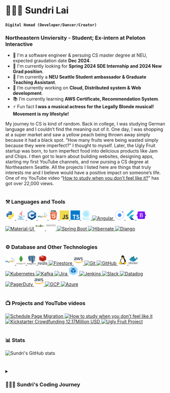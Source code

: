 # 👩🏻‍🎨 Sundri Lai

**`Digital Nomad (Developer/Dancer/Creator)`**

<h3 align="left">Northeastern Unviersity - Student; Ex-intern at Peloton Interactive </h3>
  
- 🚀 I'm a software engineer & persuing CS master degree at NEU, expected graudation date **Dec 2024**.
- 💼 I'm currently looking for **Spring 2024 SDE Internship and 2024 New Grad position**.
- 💼 I'm currently a **NEU Seattle Student ambassador & Graduate Teaching Assistant**.
- 🔭 I’m currently working on **Cloud, Distributed system & Web development**.
- 📚 I’m currently learning **AWS Certificate, Recommendation System**.
- ⚡ Fun fact **I was a musical actress for the Legally Blonde musical! Movement is my lifestyle!**

My journey to CS is kind of random. Back in college, I was studying German language and I couldn’t find the meaning out of it. One day, I was shopping at a super market and saw a yellow peach being thrown away simply because it had a black spot. “How many fruits were being wasted simply because they were imperfect?” I thought to myself. Later, the Ugly Fruit startup was born, to turn imperfect food into delicious products like Jam and Chips. I then got to learn about building websites, designing apps, starting my first YouTube channels, and now pursing a CS degree at Northeastern Seattle. All the projects I listed here are things that truly interests me and I believe would have a positive impact on someone’s life. One of my YouTube video “[How to study when you don't feel like it?](https://www.youtube.com/channel/UCkK055sGHKk)” has got over 22,000 views. 

#

### ⚒️  Languages and Tools
<p align="left">
  <a href="https://www.python.org" target="_blank" rel="noreferrer"> <img src="https://raw.githubusercontent.com/devicons/devicon/master/icons/python/python-original.svg" alt="Python" width="30" height="30"/> </a>
  <a href="https://www.java.com" target="_blank" rel="noreferrer"> <img src="https://raw.githubusercontent.com/devicons/devicon/master/icons/java/java-original.svg" alt="Java" width="30" height="30"/> </a>
  <a href="https://en.wikipedia.org/wiki/C%2B%2B" target="_blank" rel="noreferrer"> <img src="https://raw.githubusercontent.com/devicons/devicon/master/icons/cplusplus/cplusplus-original.svg" alt="C/C++" width="30" height="30"/> </a>
  <a href="https://en.wikipedia.org/wiki/SQL" target="_blank" rel="noreferrer"> <img src="https://raw.githubusercontent.com/devicons/devicon/master/icons/mysql/mysql-original-wordmark.svg" alt="SQL" width="30" height="30"/> </a>
  <a href="https://developer.mozilla.org/en-US/docs/Web/HTML" target="_blank" rel="noreferrer"> <img src="https://raw.githubusercontent.com/devicons/devicon/master/icons/html5/html5-original-wordmark.svg" alt="HTML/CSS" width="30" height="30"/> </a>
  <a href="https://developer.mozilla.org/en-US/docs/Web/JavaScript" target="_blank" rel="noreferrer"> <img src="https://raw.githubusercontent.com/devicons/devicon/master/icons/javascript/javascript-original.svg" alt="JavaScript" width="30" height="30"/> </a>
  <a href="https://www.typescriptlang.org/" target="_blank" rel="noreferrer"> <img src="https://raw.githubusercontent.com/devicons/devicon/master/icons/typescript/typescript-original.svg" alt="TypeScript" width="30" height="30"/> </a>
  <a href="https://reactjs.org/" target="_blank" rel="noreferrer">
    <img src="https://raw.githubusercontent.com/devicons/devicon/master/icons/react/react-original-wordmark.svg" alt="React" width="30" height="30"/>
  </a>
  <a href="https://angular.io" target="_blank" rel="noreferrer">
    <img src="https://angular.io/assets/images/logos/angular/angular.svg" alt="Angular" width="30" height="30"/>
  </a>
  <a href="https://ionicframework.com/" target="_blank" rel="noreferrer">
    <img src="https://raw.githubusercontent.com/devicons/devicon/master/icons/ionic/ionic-original.svg" alt="Ionic" width="30" height="30"/>
  </a>
  <a href="https://flutter.dev/" target="_blank" rel="noreferrer">
    <img src="https://raw.githubusercontent.com/devicons/devicon/master/icons/flutter/flutter-original.svg" alt="Flutter" width="30" height="30"/>
  </a>
  <a href="https://getbootstrap.com/" target="_blank" rel="noreferrer">
    <img src="https://raw.githubusercontent.com/devicons/devicon/master/icons/bootstrap/bootstrap-original.svg" alt="Bootstrap" width="30" height="30"/>
  </a>
  <a href="https://material-ui.com/" target="_blank" rel="noreferrer">
    <img src="https://material-ui.com/static/logo.png" alt="Material-UI" width="30" height="30"/>
  </a>
  <a href="https://nodejs.org" target="_blank" rel="noreferrer">
    <img src="https://raw.githubusercontent.com/devicons/devicon/master/icons/nodejs/nodejs-original-wordmark.svg" alt="Node.js" width="30" height="30"/>
  </a>
  <a href="https://expressjs.com" target="_blank" rel="noreferrer">
    <img src="https://raw.githubusercontent.com/devicons/devicon/master/icons/express/express-original-wordmark.svg" alt="Express" width="30" height="30"/>
  </a>
  <a href="https://spring.io/projects/spring-boot" target="_blank" rel="noreferrer">
    <img src="https://www.vectorlogo.zone/logos/springio/springio-icon.svg" alt="Spring Boot" width="30" height="30"/>
  </a>
  <a href="https://hibernate.org/" target="_blank" rel="noreferrer">
    <img src="https://hibernate.org/images/hibernate-logo.svg" alt="Hibernate" width="30" height="30"/>
  </a>
  <a href="https://www.djangoproject.com/" target="_blank" rel="noreferrer">
    <img src="https://cdn.worldvectorlogo.com/logos/django.svg" alt="Django" width="30" height="30"/>
  </a>
</p>

#
### ⚙️  Database and Other Technologies
<p align="left">
  <!-- Database -->
  <a href="https://www.mysql.com/" target="_blank" rel="noreferrer">
    <img src="https://raw.githubusercontent.com/devicons/devicon/master/icons/mysql/mysql-original-wordmark.svg" alt="MySQL" width="30" height="30"/>
  </a>
  <a href="https://www.mongodb.com/" target="_blank" rel="noreferrer">
    <img src="https://raw.githubusercontent.com/devicons/devicon/master/icons/mongodb/mongodb-original-wordmark.svg" alt="MongoDB" width="30" height="30"/>
  </a>
  <a href="https://www.postgresql.org" target="_blank" rel="noreferrer">
    <img src="https://raw.githubusercontent.com/devicons/devicon/master/icons/postgresql/postgresql-original-wordmark.svg" alt="PostgreSQL" width="30" height="30"/>
  </a>
  <a href="https://redis.io" target="_blank" rel="noreferrer">
    <img src="https://raw.githubusercontent.com/devicons/devicon/master/icons/redis/redis-original-wordmark.svg" alt="Redis" width="30" height="30"/>
  </a>
  <a href="https://firebase.google.com/" target="_blank" rel="noreferrer">
    <img src="https://www.vectorlogo.zone/logos/firebase/firebase-icon.svg" alt="Firestore" width="30" height="30"/>
  </a>
  <a href="https://aws.amazon.com/dynamodb/" target="_blank" rel="noreferrer">
    <img src="https://raw.githubusercontent.com/devicons/devicon/master/icons/amazonwebservices/amazonwebservices-original-wordmark.svg" alt="DynamoDB" width="30" height="30"/>
  </a>
  <!-- Other Technologies -->
  <a href="https://git-scm.com/" target="_blank" rel="noreferrer">
    <img src="https://www.vectorlogo.zone/logos/git-scm/git-scm-icon.svg" alt="Git" width="30" height="30"/>
  </a>
  <a href="https://github.com/" target="_blank" rel="noreferrer">
    <img src="https://github.githubassets.com/images/modules/logos_page/GitHub-Mark.png" alt="GitHub" width="30" height="30"/>
  </a>
  <a href="https://www.linux.org/" target="_blank" rel="noreferrer">
    <img src="https://raw.githubusercontent.com/devicons/devicon/master/icons/linux/linux-original.svg" alt="Linux" width="30" height="30"/>
  </a>
  <a href="https://www.docker.com/" target="_blank" rel="noreferrer">
    <img src="https://raw.githubusercontent.com/devicons/devicon/master/icons/docker/docker-original-wordmark.svg" alt="Docker" width="30" height="30"/>
  </a>
  <a href="https://kubernetes.io" target="_blank" rel="noreferrer">
    <img src="https://www.vectorlogo.zone/logos/kubernetes/kubernetes-icon.svg" alt="Kubernetes" width="30" height="30"/>
  </a>
  <a href="https://kafka.apache.org/" target="_blank" rel="noreferrer">
    <img src="https://www.vectorlogo.zone/logos/apache_kafka/apache_kafka-icon.svg" alt="Kafka" width="30" height="30"/>
  </a>
  <a href="https://www.atlassian.com/software/jira" target="_blank" rel="noreferrer">
    <img src="https://wac-cdn.atlassian.com/assets/img/favicons/atlassian/favicon.png" alt="Jira" width="30" height="30"/>
  </a>
  <a href="https://webpack.js.org/" target="_blank" rel="noreferrer">
    <img src="https://raw.githubusercontent.com/devicons/devicon/master/icons/webpack/webpack-original.svg" alt="Webpack" width="30" height="30"/>
  </a>
  <a href="https://www.jenkins.io" target="_blank" rel="noreferrer">
    <img src="https://www.vectorlogo.zone/logos/jenkins/jenkins-icon.svg" alt="Jenkins" width="30" height="30"/>
  </a>
  <a href="https://slack.com/" target="_blank" rel="noreferrer">
    <img src="https://a.slack-edge.com/80588/marketing/img/meta/favicon-32.png" alt="Slack" width="30" height="30"/>
  </a>
<a href="https://www.datadoghq.com/" target="_blank" rel="noreferrer">
  <img src="https://upload.wikimedia.org/wikipedia/en/thumb/7/7e/Datadog_logo.svg/1200px-Datadog_logo.svg.png" alt="Datadog" width="30" height="30"/>
</a>
<a href="https://www.pagerduty.com/" target="_blank" rel="noreferrer">
  <img src="https://seeklogo.com/images/P/pagerduty-logo-5D4CB81758-seeklogo.com.png" alt="PagerDuty" width="30" height="30"/>
</a>

  <!-- AWS (Amazon Web Services) -->
<a href="https://aws.amazon.com/" target="_blank" rel="noreferrer">
  <img src="https://raw.githubusercontent.com/devicons/devicon/master/icons/amazonwebservices/amazonwebservices-original-wordmark.svg" alt="AWS" width="30" height="30"/>
</a>

<!-- GCP (Google Cloud Platform) -->
<a href="https://cloud.google.com/" target="_blank" rel="noreferrer">
  <img src="https://www.vectorlogo.zone/logos/google_cloud/google_cloud-icon.svg" alt="GCP" width="30" height="30"/>
</a>

<!-- Azure (Microsoft Azure) -->
<a href="https://azure.microsoft.com/" target="_blank" rel="noreferrer">
  <img src="https://azure.microsoft.com/svghandler/cloud/build/20191104.2/Azure/Logo/dark/Azure-Logo.png" alt="Azure" width="30" height="30"/>
</a>
</p>


#
### 📺 Projects and YouTube videos


<!-- BEGIN YOUTUBE-CARDS -->

<a href="https://online.fliphtml5.com/qspfy/pwfg/#p=1">
  <img src="https://i.imgur.com/sognYMp.png" alt="Schedule Page Migration" width="300" height="300" style="border-radius: 5;">
</a>
<a href="https://www.youtube.com/watch?v=kKm055sGHKk&t=3s">
  <img src="https://i.imgur.com/SLTt4ay.png" alt="How to study when you don’t feel like it" width="230" height="230" style="border-radius: 5;">
</a>
<a href="https://www.kickstarter.com/projects/ecoflow/ecoflow-delta-pro">
  <img src="https://i.imgur.com/R80vsjH.png" alt="Kickstarter Crowdfunding 12.17Million USD " width="230" height="230" style="border-radius: 5;">
</a>
<a href="https://jasminchina.wixsite.com/chowchowfruit/shop">
  <img src="https://i.imgur.com/bOyiNlb.png" alt="Ugly Fruit Project" width="230" height="230" style="border-radius: 5;">
</a>

#
### 📊 Stats

![Sundri's GitHub stats](https://github-readme-stats.vercel.app/api?username=yantinglai&show_icons=true&theme=gruvbox)

<!-- ![GitHub Streak](https://streak-stats.demolab.com?user=ForrestKnight&theme=gruvbox&border_radius=4.5) -->

#

<details>
 <summary><h3>👩🏻‍💻 Sundri's Coding Journey</h3></summary>
   My journey to CS is kind of random. Back in college, I was studying German language and I couldn’t find the meaning out of it. One day, I was shopping at a super market and saw a yellow peach being thrown away simply because it had a black spot. “How many fruits were being wasted simply because they were imperfect?” I thought to myself. Later, the Ugly Fruit startup was born, to turn imperfect food into delicious products like Jam and Chips. I then got to learn about building websites, designing apps, starting my first YouTube channels, and now pursing a CS degree at Northeastern Seattle. All the projects I listed here are things that truly interests me and I believe would have a positive impact on someone’s life. One of my YouTube video “[How to study when you don't feel like it?](https://www.youtube.com/channel/UCkK055sGHKk)” has got over 22,000 views.

<!-- Demo any fun or small projects here: like fish eating dots or some other stuff -->

